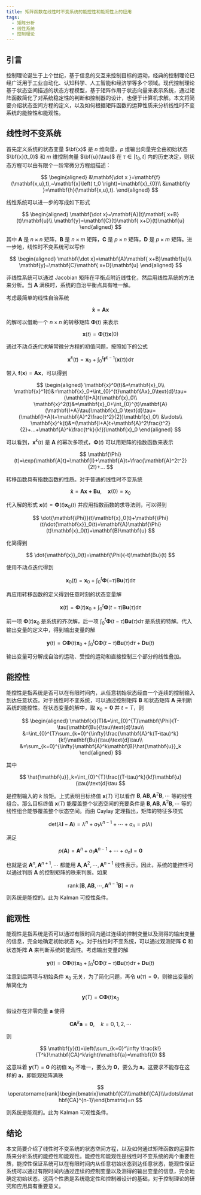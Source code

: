 ```yaml
---
title: 矩阵函数在线性时不变系统的能控性和能观性上的应用
tags:
  - 矩阵分析
  - 线性系统
  - 控制理论
---
```


## 引言

控制理论诞生于上个世纪，基于信息的交互来控制目标的运动，经典的控制理论已经广泛用于工业自动化、认知科学、人工智能和经济学等多个领域。现代控制理论基于状态空间描述的状态方程模型，基于矩阵作用于状态向量来表示系统，通过矩阵函数简化了对系统稳定性的判断和控制器的设计，也便于计算机求解。本文将简要介绍状态空间方程的定义，以及如何根据矩阵函数的运算性质来分析线性时不变系统的能控性和能观性。

## 线性时不变系统

首先定义系统的状态变量 $\bf{x}$ 是 $n$ 维向量，$p$ 维输出向量完全由初始状态 $\bf{x}(t_0)$ 和 $m$ 维控制向量 $\bf{u}(\tau)$ 在 $\tau\in[t_0,t]$ 内的历史决定，则状态方程可以由有限个一阶常微分方程组描述：

$$
    \begin{aligned}
        &\mathbf{\dot x }=\mathbf{f}(\mathbf{x,u},t),~\mathbf{x}\left( t_0 \right)=\mathbf{x}_{0}\\
        &\mathbf{y }=\mathbf{h}(\mathbf{x,u},t).
    \end{aligned}
$$

线性系统可以进一步的写成如下形式

$$
\begin{aligned}
    \mathbf{\dot x}=\mathbf{A}(t)\mathbf{ x+B}(t)\mathbf{u}\\
    \mathbf{y}=\mathbf{C}(t)\mathbf{ x+D}(t)\mathbf{u}
\end{aligned}
$$

其中 $\mathbf{A}$ 是 $n\times n$ 矩阵，$\mathbf{B}$ 是 $n\times m$ 矩阵，$\mathbf{C}$ 是 $p\times n$ 矩阵，$\mathbf{D}$ 是 $p\times m$ 矩阵。进一步地，线性时不变系统可以写作

$$
\begin{aligned}
    \mathbf{\dot x}=\mathbf{A}\mathbf{ x+B}\mathbf{u}\\
    \mathbf{y}=\mathbf{C}\mathbf{ x+D}\mathbf{u}
\end{aligned}
$$

非线性系统可以通过 Jacobian 矩阵在平衡点附近线性化，然后用线性系统的方法来分析。当 $\mathbf{A}$ 满秩时，系统的自治平衡点具有唯一解。

考虑最简单的线性自治系统

$$
\mathbf{\dot x}=\mathbf{A}\mathbf{ x}
$$

的解可以借助一个 $n\times n$ 的转移矩阵 $\mathbf{\Phi}(t)$ 来表示

$$
\mathbf{x}(t)=\mathbf{\Phi}(t)\mathbf{x}(0)
$$

通过不动点迭代求解常微分方程的初值问题，按照如下的公式

$$
\mathbf{x}^k(t)=\mathbf{x}_0+\int_0^t\mathbf{f}^{k-1}(\mathbf{x}(\tau))\text{d}\tau
$$

带入 $\mathbf{f}(\mathbf{x})=\mathbf{A}\mathbf{x}$，可以得到

$$
\begin{aligned}
\mathbf{x}^0(t)&=\mathbf{x}_0\\
\mathbf{x}^1(t)&=\mathbf{x}_0+\int_{0}^{t}\mathbf{Ax}_0\text{d}\tau=(\mathbf{I+A}t)\mathbf{x}_0\\
\mathbf{x}^2(t)&=\mathbf{x}_0+\int_{0}^{t}\mathbf{A}(\mathbf{I+A}\tau)\mathbf{x}_0 \text{d}\tau=(\mathbf{I+A}t+\mathbf{A}^2\frac{t^2}{2})\mathbf{x}_0\\
&\vdots\\
\mathbf{x}^k(t)&=(\mathbf{I+A}t+\mathbf{A}^2\frac{t^2}{2}+...+\mathbf{A}^k\frac{t^k}{k!})\mathbf{x}_0 \end{aligned}
$$

可以看到，$\mathbf{x}^k(t)$ 是 $\mathbf{A}$ 的幂次多项式，$\mathbf{\Phi}(t)$ 可以用矩阵的指数函数来表示

$$
\mathbf{\Phi}(t)=\exp(\mathbf{A}t)=\mathbf{I}+\mathbf{A}t+\frac{\mathbf{A}^2t^2}{2!}+...
$$

转移函数具有指数函数的性质。对于普通的线性时不变系统

$$
\mathbf{\dot x}=\mathbf{A}\mathbf{ x+B}\mathbf{u},\quad \mathbf{x}(0)=\mathbf{x}_0
$$

代入解的形式 $\mathbf{x}(t)=\mathbf{\Phi}(t)\mathbf{x}_0(t)$ 并应用指数函数的求导法则，可以得到

$$
\dot{\mathbf{\Phi}}(t)\mathbf{x}_0(t)+\mathbf{\Phi}(t)\dot{\mathbf{x}}_0(t)=\mathbf{A}\mathbf{\Phi}(t)\mathbf{x}_0(t)+\mathbf{B}\mathbf{u}
$$

化简得到

$$
\dot{\mathbf{x}}_0(t)=\mathbf{\Phi}(-t)\mathbf{Bu}(t)
$$

使用不动点迭代得到

$$
\mathbf{x}_0(t)=\mathbf{x}_0+\int_{0}^{t}\mathbf{\Phi}(-\tau)\mathbf{Bu}(\tau)\text{d}\tau
$$

再应用转移函数的定义得到任意时刻的状态变量解

$$
\mathbf{x}(t)=\mathbf{\Phi}(t)\mathbf{x}_0+\int_{0}^{t}\mathbf{\Phi}(t-\tau)\mathbf{Bu}(\tau)\text{d}\tau
$$

前一项 $\mathbf{\Phi}(t)\mathbf{x}_0$ 是系统的齐次解，后一项 $\int_{0}^{t}\mathbf{\Phi}(t-\tau)\mathbf{Bu}(\tau)\text{d}\tau$ 是系统的特解。代入输出变量的定义中，得到输出变量的解

$$
\mathbf{y}(t)=\mathbf{C}\mathbf{\Phi}(t)\mathbf{x}_0+\int_{0}^{t}\mathbf{C}\mathbf{\Phi}(t-\tau)\mathbf{Bu}(\tau)\text{d}\tau+\mathbf{Du}(t)
$$

输出变量可分解成自治的运动、受控的运动和直接控制三个部分的线性叠加。

## 能控性

能控性是指系统是否可以在有限时间内，从任意初始状态经由一个连续的控制输入到达任意状态。对于线性时不变系统，可以通过控制矩阵 $\mathbf{B}$ 和状态矩阵 $\mathbf{A}$ 来判断系统的能控性。在状态变量的解中，取 $\mathbf{x}_0=\mathbf{0}$ 并 $t=T$，则

$$
\begin{aligned}
    \mathbf{x}(T)&=\int_{0}^{T}\mathbf{\Phi}(T-\tau)\mathbf{Bu}(\tau)\text{d}\tau\\
    &=\int_{0}^{T}\sum_{k=0}^{\infty}\frac{\mathbf{A}^k(T-\tau)^k}{k!}\mathbf{Bu}(\tau)\text{d}\tau\\
    &=\sum_{k=0}^{\infty}\mathbf{A}^k\mathbf{B}\hat{\mathbf{u}}_k
\end{aligned}
$$

其中

$$
\hat{\mathbf{u}}_k=\int_{0}^{T}\frac{(T-\tau)^k}{k!}\mathbf{u}(\tau)\text{d}\tau
$$

是控制输入的 $k$ 阶矩。上式表明目标终值 $\mathbf{x}(T)$ 可以看作 $\mathbf{B},\mathbf{AB},\mathbf{A}^2\mathbf{B},\cdots$ 等的线性组合。那么目标终值 $\mathbf{x}(T)$ 能覆盖整个状态空间的充要条件是 $\mathbf{B},\mathbf{AB},\mathbf{A}^2\mathbf{B},\cdots$ 等的线性组合能够覆盖整个状态空间。而由 Caylay 定理指出，矩阵的特征多项式

$$
\text{det}(\lambda\mathbf{I}-\mathbf{A})=\lambda^n+a_1\lambda^{n-1}+\cdots+a_n=p(\lambda)
$$

满足

$$
p(\mathbf{A})=\mathbf{A}^n+a_1\mathbf{A}^{n-1}+\cdots+a_n\mathbf{I}=\mathbf{0}
$$

也就是说 $\mathbf{A}^n,\mathbf{A}^{n+1},\cdots$ 都能用 $\mathbf{A},\mathbf{A}^2,\cdots,\mathbf{A}^{n-1}$ 线性表示。因此，系统的能控性可以通过判断 $\mathbf{A}$ 的控制矩阵的秩来判断。如果

$$
\operatorname{rank}[\mathbf{B},\mathbf{AB},\cdots,\mathbf{A}^{n-1}\mathbf{B}]=n
$$

则系统是能控的。此为 Kalman 可控性条件。

## 能观性

能观性是指系统是否可以通过有限时间内通过连续的控制变量以及测得的输出变量的信息，完全地确定初始状态 $\mathbf{x}_0$。对于线性时不变系统，可以通过观测矩阵 $\mathbf{C}$ 和状态矩阵 $\mathbf{A}$ 来判断系统的能观性。考虑输出变量的解

$$
\mathbf{y}(t)=\mathbf{C}\mathbf{\Phi}(t)\mathbf{x}_0+\int_{0}^{t}\mathbf{C}\mathbf{\Phi}(t-\tau)\mathbf{Bu}(\tau)\text{d}\tau+\mathbf{Du}(t)
$$

注意到后两项与初始条件 $\mathbf{x}_0$ 无关，为了简化问题，再令 $\mathbf{u}(\tau)=\mathbf{0}$，则输出变量的解简化为

$$
\mathbf{y}(T)=\mathbf{C}\mathbf{\Phi}(t)\mathbf{x}_0
$$

假设存在非零向量 $\mathbf{a}$ 使得

$$
\mathbf{CA}^k\mathbf{a}=\mathbf{0},\quad k=0,1,2,\cdots
$$

则

$$
\mathbf{y}(t)=\left(\sum_{k=0}^\infty \frac{k!}{T^k}\mathbf{CA}^k\right)\mathbf{a}=\mathbf{0}
$$

这意味着 $\mathbf{y}(T)=\mathbf{0}$ 的初值 $\mathbf{x}_0$ 不唯一，要么为 $\mathbf{0}$，要么为 $\mathbf{a}$。这要求不能存在这样的 $\mathbf{a}$，即能观矩阵满秩

$$
\operatorname{rank}\begin{bmatrix}\mathbf{C}\\\mathbf{CA}\\\vdots\\\mathbf{CA}^{n-1}\end{bmatrix}=n
$$

则系统是能观的。此为 Kalman 可观性条件。

## 结论

本文简要介绍了线性时不变系统的状态空间方程，以及如何通过矩阵函数的运算性质来分析系统的能控性和能观性。能控性和能观性是线性时不变系统的两个重要性质，能控性保证系统可以在有限时间内从任意初始状态到达任意状态，能观性保证系统可以通过有限时间内通过连续的控制变量以及测得的输出变量的信息，完全地确定初始状态。这两个性质是系统稳定性和控制器设计的基础，对于控制理论的研究和应用具有重要意义。
